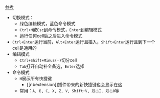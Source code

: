 [参考](https://blog.csdn.net/lawme/article/details/51034543)
- 切换模式：
  - 绿色编辑模式，蓝色命令模式
  - `Ctrl+M`或`Esc`到命令模式，`Enter`到编辑模式
  - 运行任何cell后之后进入命令模式
- `Ctrl+Enter`运行当前，`Alt+Enter`运行且插入，`Shift+Enter`运行且到下一个cell是通用的
- 编辑模式
  - `Ctrl+Shift+Minus(-)`切分cell
  - `Tab`打开自动补全备选，`Enter`选择
- 命令模式
  - `H`展示所有快捷键
    - [[nbextension]]插件带来的新快捷键也会显示在这
  - 常用：`A, B, C, X, Z, V, Shift+V, 双击I, 双击0`等